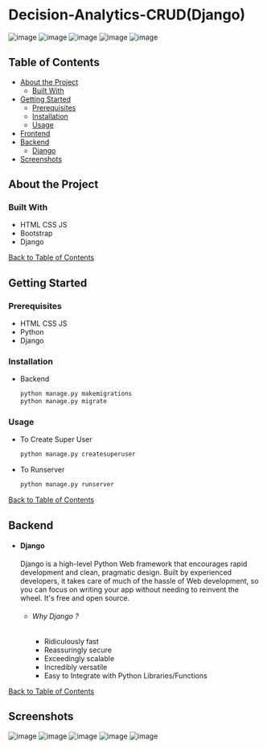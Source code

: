 # Decision-Analytics-CRUD(Django)

![image](https://user-images.githubusercontent.com/78681606/149754525-0c0e3624-821a-4e59-9966-7ac29a0803b5.png)
![image](https://user-images.githubusercontent.com/78681606/149754557-ccee5575-b448-41c5-9418-377e352a8ab4.png)
![image](https://user-images.githubusercontent.com/78681606/149754577-1d45b7e7-096b-42ab-aea0-9617cd2bfc43.png)
![image](https://user-images.githubusercontent.com/78681606/149754593-985c27b2-0758-4abd-a98c-5686461b25a8.png)
![image](https://user-images.githubusercontent.com/78681606/149754605-d2a9bdb9-f57a-4d71-8143-c2c92bdedee8.png)

## Table of Contents

* [About the Project](#about-the-project)
  * [Built With](#built-with)
* [Getting Started](#getting-started)
  * [Prerequisites](#prerequisites)
  * [Installation](#installation)
  * [Usage](#usage)
* [Frontend](#frontend)
* [Backend](#backend)
    * [Django](#django)
* [Screenshots](#screenshots)


## About the Project
 
### Built With
*   HTML CSS JS
*   Bootstrap
*   Django


[Back to Table of Contents](#table-of-contents)

## Getting Started
### Prerequisites

* HTML CSS JS
* Python
* Django


### Installation

* Backend

    ```Python
    python manage.py makemigrations
    python manage.py migrate
    ```

### Usage

* To Create Super User

    ``` python
    python manage.py createsuperuser
    ```
  
* To Runserver

    ``` python
    python manage.py runserver
    ```
[Back to Table of Contents](#table-of-contents)
## Backend

* #### Django 
    Django is a high-level Python Web framework that encourages rapid development and clean, pragmatic design. Built by experienced developers, it takes care of much of the hassle of Web development, so you can focus on writing your app without needing to reinvent the wheel. It's free and open source.
    
    * ###### Why Django ?
        *  Ridiculously fast
        *  Reassuringly secure
        *  Exceedingly scalable
        *  Incredibly versatile
        *  Easy to Integrate with Python Libraries/Functions
        

[Back to Table of Contents](#table-of-contents)
## Screenshots
![image](https://user-images.githubusercontent.com/78681606/149754824-6a61f038-ce8f-4106-9073-79a4e40c50ff.png)
![image](https://user-images.githubusercontent.com/78681606/149754868-7676773d-0d1f-4b1a-8e29-d9da8a44f465.png)
![image](https://user-images.githubusercontent.com/78681606/149754912-3eb201e3-c71f-493e-9727-503db77b6b89.png)
![image](https://user-images.githubusercontent.com/78681606/149754937-1096670f-0c07-48f1-bd5d-7bee6c42a73c.png)
![image](https://user-images.githubusercontent.com/78681606/149754977-bc3ada98-d811-488a-b284-e1a1ee488c88.png)





